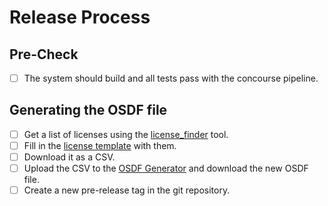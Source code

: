 # Release Process

## Pre-Check

- [ ] The system should build and all tests pass with the concourse pipeline.

## Generating the OSDF file

- [ ] Get a list of licenses using the [license_finder](https://github.com/pivotal-legacy/LicenseFinder) tool.
- [ ] Fill in the [license template](https://docs.google.com/spreadsheets/d/1gqS1jwmpSIEdgTadQXhkbQqhm1hO3qOU1-AWwIYQqnw/edit#gid=0) with them.
- [ ] Download it as a CSV.
- [ ] Upload the CSV to the [OSDF Generator](http://osdf-generator.cfapps.io/static/index.html) and download the new OSDF file.
- [ ] Create a new pre-release tag in the git repository.
